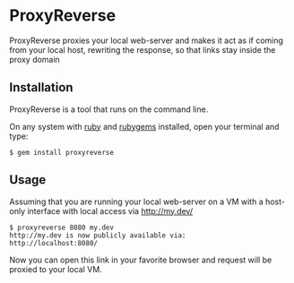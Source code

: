 # ProxyReverse

ProxyReverse proxies your local web-server and makes it act as if
coming from your local host, rewriting the response, so that links
stay inside the proxy domain

## Installation

ProxyReverse is a tool that runs on the command line.

On any system with [ruby] and [rubygems] installed, open your terminal
and type:

    $ gem install proxyreverse

## Usage

Assuming that you are running your local web-server on a VM with a host-only
interface with local access via http://my.dev/

    $ proxyreverse 8080 my.dev
    http://my.dev is now publicly available via:
    http://localhost:8080/

Now you can open this link in your favorite browser and request will
be proxied to your local VM.

[ruby]: http://www.ruby-lang.org/en/downloads/
[rubygems]: https://rubygems.org/pages/download
[github]: https://github.com/andytson/proxyremote
